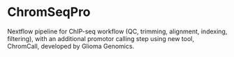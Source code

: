 # ChromSeqPro
Nextflow pipeline for ChIP-seq workflow (QC, trimming, alignment, indexing, filtering), with an additional promotor calling step using new tool, ChromCall, developed by Glioma Genomics.
